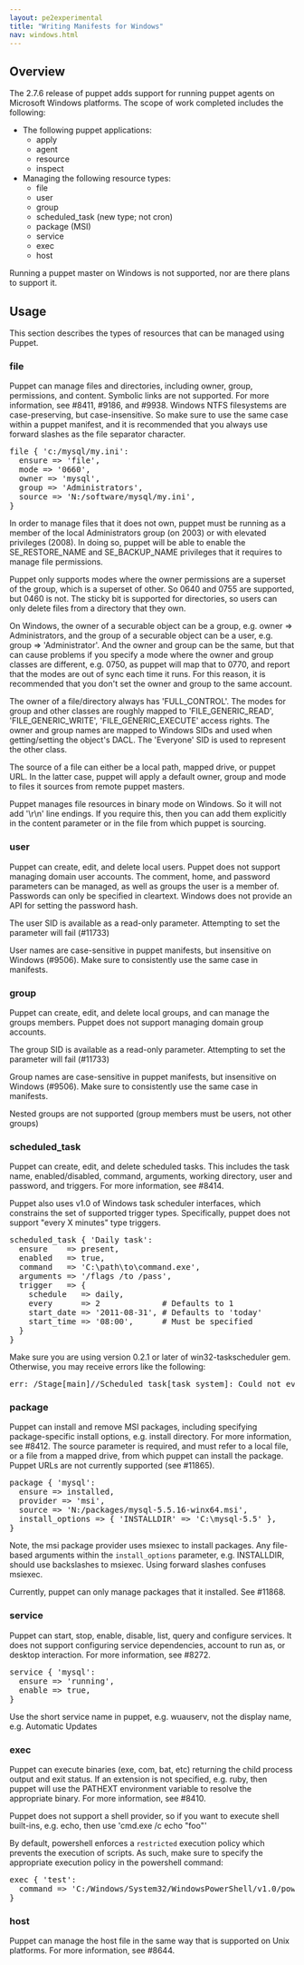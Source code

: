 ```yaml
---
layout: pe2experimental
title: "Writing Manifests for Windows"
nav: windows.html
---
```


## Overview

The 2.7.6 release of puppet adds support for running puppet agents on Microsoft Windows platforms. The scope of work completed includes the following:

* The following puppet applications:
    * apply
    * agent
    * resource
    * inspect
* Managing the following resource types: 
    * file
    * user
    * group
    * scheduled_task (new type; not cron)
    * package (MSI)
    * service
    * exec
    * host

Running a puppet master on Windows is not supported, nor are there plans to support it.

## Usage

This section describes the types of resources that can be managed using Puppet.

### file

Puppet can manage files and directories, including owner, group, permissions, and content. Symbolic links are not supported. For more information, see #8411, #9186, and #9938. Windows NTFS filesystems are case-preserving, but case-insensitive. So make sure to use the same case within a puppet manifest, and it is recommended that you always use forward slashes as the file separator character.

<pre>
file { 'c:/mysql/my.ini':
  ensure => 'file',
  mode => '0660',
  owner => 'mysql',
  group => 'Administrators',
  source => 'N:/software/mysql/my.ini',
}   
</pre>

In order to manage files that it does not own, puppet must be running as a member of the local Administrators group (on 2003) or with elevated privileges (2008). In doing so, puppet will be able to enable the SE_RESTORE_NAME and SE_BACKUP_NAME privileges that it requires to manage file permissions.

Puppet only supports modes where the owner permissions are a superset of the group, which is a superset of other. So 0640 and 0755 are supported, but 0460 is not. The sticky bit is supported for directories, so users can only delete files from a directory that they own.

On Windows, the owner of a securable object can be a group, e.g. owner => Administrators, and the group of a securable object can be a user, e.g. group => 'Administrator'. And the owner and group can be the same, but that can cause problems if you specify a mode where the owner and group classes are different, e.g. 0750, as puppet will map that to 0770, and report that the modes are out of sync each time it runs. For this reason, it is recommended that you don't set the owner and group to the same account.

The owner of a file/directory always has 'FULL_CONTROL'. The modes for group and other classes are roughly mapped to 'FILE_GENERIC_READ', 'FILE_GENERIC_WRITE', 'FILE_GENERIC_EXECUTE' access rights. The owner and group names are mapped to Windows SIDs and used when getting/setting the object's DACL. The 'Everyone' SID is used to represent the other class.

The source of a file can either be a local path, mapped drive, or puppet URL. In the latter case, puppet will apply a default owner, group and mode to files it sources from remote puppet masters.

Puppet manages file resources in binary mode on Windows. So it will not add '\r\n' line endings. If you require this, then you can add them explicitly in the content parameter or in the file from which puppet is sourcing.

### user

Puppet can create, edit, and delete local users. Puppet does not support managing domain user accounts. The comment, home, and password parameters can be managed, as well as groups the user is a member of. 
Passwords can only be specified in cleartext. Windows does not provide an API for setting the password hash.

The user SID is available as a read-only parameter. Attempting to set the parameter will fail (#11733)

User names are case-sensitive in puppet manifests, but insensitive on Windows (#9506). Make sure to consistently use the same case in manifests.

### group

Puppet can create, edit, and delete local groups, and can manage the groups members. Puppet does not support managing domain group accounts.

The group SID is available as a read-only parameter. Attempting to set the parameter will fail (#11733)

Group names are case-sensitive in puppet manifests, but insensitive on Windows (#9506). Make sure to consistently use the same case in manifests.

Nested groups are not supported (group members must be users, not other groups)

### scheduled_task

Puppet can create, edit, and delete scheduled tasks. This includes the task name, enabled/disabled, command, arguments, working directory, user and password, and triggers. For more information, see #8414.

Puppet also uses v1.0 of Windows task scheduler interfaces, which constrains the set of supported trigger types. Specifically, puppet does not support "every X minutes" type triggers.

<pre>
scheduled_task { 'Daily task':
  ensure    => present,
  enabled   => true,
  command   => 'C:\path\to\command.exe',
  arguments => '/flags /to /pass',
  trigger   => {
    schedule   => daily,
    every      => 2             # Defaults to 1
    start_date => '2011-08-31', # Defaults to 'today'
    start_time => '08:00',      # Must be specified
  }
}
</pre>

Make sure you are using version 0.2.1 or later of win32-taskscheduler gem. Otherwise, you may receive errors like the following:

<pre>
err: /Stage[main]//Scheduled_task[task_system]: Could not evaluate: The operation completed successfully.
</pre>

### package

Puppet can install and remove MSI packages, including specifying package-specific install options, e.g. install directory. For more information, see #8412. The source parameter is required, and must refer to a local file, or a file from a mapped drive, from which puppet can install the package. Puppet URLs are not currently supported (see #11865).

<pre>
package { 'mysql':
  ensure => installed,
  provider => 'msi',
  source => 'N:/packages/mysql-5.5.16-winx64.msi',
  install_options => { 'INSTALLDIR' => 'C:\mysql-5.5' },
}
</pre>

Note, the msi package provider uses msiexec to install packages. Any file-based arguments within the `install_options` parameter, e.g. INSTALLDIR, should use backslashes to msiexec. Using forward slashes confuses msiexec.

Currently, puppet can only manage packages that it installed. See #11868.

### service

Puppet can start, stop, enable, disable, list, query and configure services. It does not support configuring service dependencies, account to run as, or desktop interaction. For more information, see #8272.

<pre>
service { 'mysql':
  ensure => 'running',
  enable => true,
}
</pre>

Use the short service name in puppet, e.g. wuauserv, not the display name, e.g. Automatic Updates

### exec

Puppet can execute binaries (exe, com, bat, etc) returning the child process output and exit status. If an extension is not specified, e.g. ruby, then puppet will use the PATHEXT environment variable to resolve the appropriate binary. For more information, see #8410.

Puppet does not support a shell provider, so if you want to execute shell built-ins, e.g. echo, then use 'cmd.exe /c echo "foo"'

By default, powershell enforces a `restricted` execution policy which prevents the execution of scripts. As such, make sure to specify the appropriate execution policy in the powershell command:

<pre>
exec { 'test':
  command => 'C:/Windows/System32/WindowsPowerShell/v1.0/powershell.exe -executionpolicy remotesigned -file C:/test.ps1',
}
</pre>

### host

Puppet can manage the host file in the same way that is supported on Unix platforms. For more information, see #8644.
